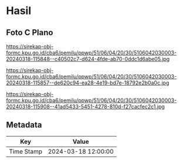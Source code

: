 # Hasil

## Foto C Plano

https://sirekap-obj-formc.kpu.go.id/cba6/pemilu/ppwp/51/06/04/20/30/5106042030003-20240318-115848--c40502c7-d624-4fde-ab70-0ddc1d6abe05.jpg

https://sirekap-obj-formc.kpu.go.id/cba6/pemilu/ppwp/51/06/04/20/30/5106042030003-20240318-115857--de620c94-ea28-4e19-bd7e-18792e2b0a0c.jpg

https://sirekap-obj-formc.kpu.go.id/cba6/pemilu/ppwp/51/06/04/20/30/5106042030003-20240318-115908--41ad5433-5451-4278-810d-f27cacfec2c1.jpg


## Metadata

| Key        | Value               |
| ---------- | ------------------- |
| Time Stamp | 2024-03-18 12:00:00 |



